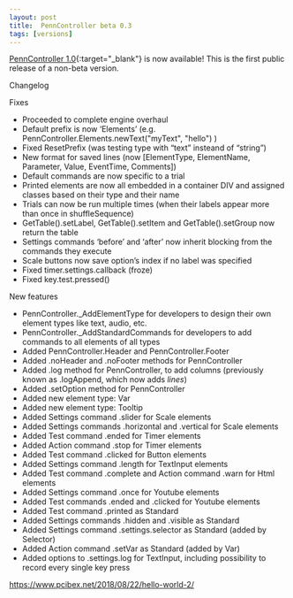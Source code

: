 ```yaml
---
layout: post
title:  PennController beta 0.3
tags: [versions]
---
```


[PennController 1.0](https://github.com/PennController/penncontroller/tree/master/releases/1.0){:target="_blank"} is now available! This is the first public release of a non-beta version.

Changelog

Fixes
+ Proceeded to complete engine overhaul
+ Default prefix is now ‘Elements’ (e.g. PennController.Elements.newText("myText", "hello") )
+ Fixed ResetPrefix (was testing type with “text” insteand of “string”)
+ New format for saved lines (now [ElementType, ElementName, Parameter, Value, EventTime, Comments])
+ Default commands are now specific to a trial
+ Printed elements are now all embedded in a container DIV and assigned classes based on their type and their name
+ Trials can now be run multiple times (when their labels appear more than once in shuffleSequence)
+ GetTable().setLabel, GetTable().setItem and GetTable().setGroup now return the table
+ Settings commands ‘before’ and ‘after’ now inherit blocking from the commands they execute
+ Scale buttons now save option’s index if no label was specified
+ Fixed timer.settings.callback (froze)
+ Fixed key.test.pressed()

New features
+ PennController._AddElementType for developers to design their own element types like text, audio, etc.
+ PennController._AddStandardCommands for developers to add commands to all elements of all types
+ Added PennController.Header and PennController.Footer
+ Added .noHeader and .noFooter methods for PennController
+ Added .log method for PennController, to add columns (previously known as .logAppend, which now adds *lines*)
+ Added .setOption method for PennController
+ Added new element type: Var
+ Added new element type: Tooltip
+ Added Settings command .slider for Scale elements
+ Added Settings commands .horizontal and .vertical for Scale elements
+ Added Test command .ended for Timer elements
+ Added Action command .stop for Timer elements
+ Added Test command .clicked for Button elements
+ Added Settings command .length for TextInput elements
+ Added Test command .complete and Action command .warn for Html elements
+ Added Settings command .once for Youtube elements
+ Added Test commands .ended and .clicked for Youtube elements
+ Added Test command .printed as Standard
+ Added Settings commands .hidden and .visible as Standard
+ Added Settings command .settings.selector as Standard (added by Selector)
+ Added Action command .setVar as Standard (added by Var)
+ Added options to .settings.log for TextInput, including possibility to record every single key press

https://www.pcibex.net/2018/08/22/hello-world-2/
